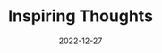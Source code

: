 ---
slug: thought-for-the-day
title: "Inspiring Thoughts"
date: 2022-12-27
excerpt: 'WEhen death comes and whispers to me the days are ended let me say to him i have lived in love and not in mere time he will ask will thy songs remain i shall say i know not but this i know that often then i sang i found my eternity.'
tags: [Inspiration, Motivation, Quotes, Thoughts]
---